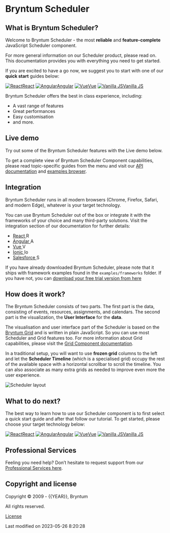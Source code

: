 [//]: # (Links in this document only works when viewed in the documentation browser, surf to ./docs)

# Bryntum Scheduler

## What is Bryntum Scheduler?

Welcome to Bryntum Scheduler - the most **reliable** and **feature-complete** JavaScript Scheduler component.

For more general information on our Scheduler product, please read on. This documentation provides you with everything
you need to get started.

If you are excited to have a go now, we suggest you to start with one of our **quick start** guides below:

<div class="framework-logos">
<a href="#Scheduler/guides/quick-start/react.md"><img src="Core/logo/react.svg" alt="React"><span>React</span></a>
<a href="#Scheduler/guides/quick-start/angular.md"><img src="Core/logo/angular.svg" alt="Angular"><span>Angular</span></a>
<a href="#Scheduler/guides/quick-start/vue-3.md"><img src="Core/logo/vue.svg" alt="Vue"><span>Vue</span></a>
<a href="#Scheduler/guides/quick-start/javascript.md"><img src="Core/logo/vanilla.svg" alt="Vanilla JS"><span>Vanilla JS</span></a>
</div>

Bryntum Scheduler offers the best in class experience, including:
* A vast range of features
* Great performances
* Easy customisation
* and more.

## Live demo

Try out some of the Bryntum Scheduler features with the Live demo below.

<div class="external-example" data-file="Scheduler/guides/readme/intro.js"></div>

To get a complete view of Bryntum Scheduler Component capabilities, please read topic-specific guides from the menu and
visit our [API documentation](#Scheduler/view/Scheduler) and [examples browser](../examples).

## Integration

Bryntum Scheduler runs in all modern browsers (Chrome, Firefox, Safari, and modern Edge), whatever is your target technology.

You can use Bryntum Scheduler out of the box or integrate it with the frameworks of your choice and many third-party solutions. Visit the integration section of our documentation for further details:
* <a href="#Scheduler/guides/integration/react/guide.md">React <img style="height: 1em;width: 1em;margin-top:0;" src="Core/logo/react.svg" alt="React"></a>
* <a href="#Scheduler/guides/integration/angular/guide.md">Angular <img style="height: 1em;width: 1em;margin-top:0;" src="Core/logo/angular.svg" alt="Angular"></a>
* <a href="#Scheduler/guides/integration/vue/guide.md">Vue <img style="height: 1em;width: 1em;margin-top:0;" src="Core/logo/vue.svg" alt="Vue"></a>
* <a href="#Scheduler/guides/integration/ionic/guide.md">Ionic <img style="height: 1em;width: 1em;margin-top:0;" src="Core/logo/ionic.svg" alt="Ionic"></a>
* <a href="#Scheduler/guides/integration/salesforce/readme.md">Salesforce <img style="height: 1em;width: 1em;margin-top:0;" src="Core/logo/salesforce.svg" alt="Salesforce"></a>

<div class="note">
If you have already downloaded Bryntum Scheduler, please note that it ships with framework examples found in the 
<code>examples/frameworks</code> folder. If you have not, you can <a href="https://bryntum.com/download">download your 
free trial version from here</a>
</div>

## How does it work?

The Bryntum Scheduler consists of two parts. 
The first part is the data, consisting of events, resources, assignments, and calendars. 
The second part is the visualization, the **User Interface** for the **data**.

The visualisation and user interface part of the Scheduler is based on the
[Bryntum Grid](https://bryntum.com/products/grid) and is written in plain JavaScript. So you can use most Scheduler and
Grid features too. For more information about Grid capabilities, please visit
the [Grid Component documentation](https://bryntum.com/products/grid/docs/).

In a traditional setup, you will want to use **frozen grid** columns to the left and let the **Scheduler Timeline** 
(which is a specialised grid) occupy the rest of the available space with a horizontal scrollbar to scroll the timeline.
You can also associate as many extra grids as needed to improve even more the user experience.

<img src="Scheduler/scheduler-layout.png" class="b-screenshot" alt="Scheduler layout">

[//]: # (do not change the title of the last section unless you adapt GA Tag tutorial_complete)
## What to do next?

The best way to learn how to use our Scheduler component is to first select a quick start guide and after that follow
our tutorial. To get started, please choose your target technology below:

<div class="framework-logos">
<a href="#Scheduler/guides/quick-start/react.md"><img src="Core/logo/react.svg" alt="React"><span>React</span></a>
<a href="#Scheduler/guides/quick-start/angular.md"><img src="Core/logo/angular.svg" alt="Angular"><span>Angular</span></a>
<a href="#Scheduler/guides/quick-start/vue-3.md"><img src="Core/logo/vue.svg" alt="Vue"><span>Vue</span></a>
<a href="#Scheduler/guides/quick-start/javascript.md"><img src="Core/logo/vanilla.svg" alt="Vanilla JS"><span>Vanilla JS</span></a>
</div>

## Professional Services

Feeling you need help? Don’t hesitate to request support from our 
[Professional Services here](https://bryntum.com/services/).

## Copyright and license

Copyright © 2009 - {{YEAR}}, Bryntum

All rights reserved.

[License](https://bryntum.com/products/scheduler/license/)


<p class="last-modified">Last modified on 2023-05-26 8:20:28</p>